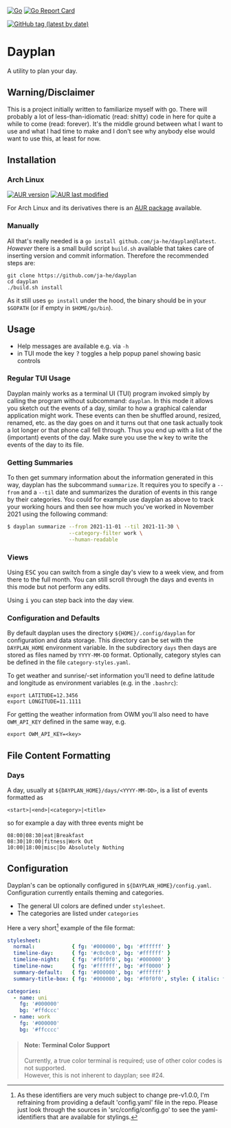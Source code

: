 [![Go](https://github.com/ja-he/dayplan/actions/workflows/go.yml/badge.svg)](https://github.com/ja-he/dayplan/actions/workflows/go.yml)
[![Go Report Card](https://goreportcard.com/badge/github.com/ja-he/dayplan)](https://goreportcard.com/report/github.com/ja-he/dayplan)

[![GitHub tag (latest by date)](https://img.shields.io/github/v/tag/ja-he/dayplan?color=%23f54d27&label=latest%20version%20%28by%20Git%20tag%29&logo=git&logoColor=white)](https://github.com/ja-he/dayplan/tags)

# Dayplan

A utility to plan your day.

## Warning/Disclaimer

This is a project initially written to familiarize myself with go.
There will probably a lot of less-than-idiomatic (read: shitty) code in here for
quite a while to come (read: forever).
It's the middle ground between what I want to use and what I had time to make
and I don't see why anybody else would want to use this, at least for now.

## Installation

### Arch Linux

[![AUR version](https://img.shields.io/aur/version/dayplan?color=1793d1&label=AUR%20version&logo=archlinux&logoColor=1793d1)](https://aur.archlinux.org/packages/dayplan/)
[![AUR last modified](https://img.shields.io/aur/last-modified/dayplan?color=1793d1&label=AUR%20recency)](https://aur.archlinux.org/cgit/aur.git/log/?h=dayplan)

For Arch Linux and its derivatives there is an
[AUR package](https://aur.archlinux.org/packages/dayplan/) available.

### Manually

All that's really needed is a `go install github.com/ja-he/dayplan@latest`.  
_However_ there is a small build script `build.sh` available that takes care of
inserting version and commit information.
Therefore the recommended steps are:

    git clone https://github.com/ja-he/dayplan
    cd dayplan
    ./build.sh install

As it still uses `go install` under the hood, the binary should be in your
`$GOPATH` (or if empty in `$HOME/go/bin`).

## Usage

- Help messages are available e.g. via `-h`
- in TUI mode the key <kbd>?</kbd> toggles a help popup panel showing basic
	controls

### Regular TUI Usage

Dayplan mainly works as a terminal UI (TUI) program invoked simply by calling
the program without subcommand: `dayplan`.
In this mode it allows you sketch out the events of a day, similar to how a
graphical calendar application might work.
These events can then be shuffled around, resized, renamed, etc. as the day goes
on and it turns out that one task actually took a lot longer or that phone call
fell through. Thus you end up with a list of the (important) events of the day.
Make sure you use the <kbd>w</kbd> key to write the events of the day to its
file.

### Getting Summaries

To then get summary information about the information generated in this way,
dayplan has the subcommand `summarize`. It requires you to specify a `--from`
and a `--til` date and summarizes the duration of events in this range by their
categories.
You could for example use dayplan as above to track your working hours and then
see how much you've worked in November 2021 using the following command:

```sh
$ dayplan summarize --from 2021-11-01 --til 2021-11-30 \
                    --category-filter work \
                    --human-readable
```

### Views

Using <kbd>ESC</kbd> you can switch from a single day's view to a week view, and
from there to the full month. You can still scroll through the days and events
in this mode but not perform any edits.

Using <kbd>i</kbd> you can step back into the day view.

### Configuration and Defaults

By default dayplan uses the directory `${HOME}/.config/dayplan` for
configuration and data storage. This directory can be set with the
`DAYPLAN_HOME` environment variable.
In the subdirectory `days` then days are stored as files named by
`YYYY-MM-DD` format.
Optionally, category styles can be defined in the file `category-styles.yaml`.

To get weather and sunrise/-set information you'll need to define latitude and
longitude as environment variables (e.g. in the `.bashrc`):
```
export LATITUDE=12.3456
export LONGITUDE=11.1111
```
For getting the weather information from OWM you'll also need to have
`OWM_API_KEY` defined in the same way, e.g.
```
export OWM_API_KEY=<key>
```

## File Content Formatting

### Days

A day, usually at `${DAYPLAN_HOME}/days/<YYYY-MM-DD>`, is a list of events
formatted as
```
<start>|<end>|<category>|<title>
```
so for example a day with three events might be
```
08:00|08:30|eat|Breakfast
08:30|10:00|fitness|Work Out
10:00|18:00|misc|Do Absolutely Nothing
```

## Configuration

Dayplan's can be optionally configured in `${DAYPLAN_HOME}/config.yaml`.
Configuration currently entails theming and categories.

- The general UI colors are defined under `stylesheet`.
- The categories are listed under `categories`

Here a very short[^longer-example] example of the file format:
```yaml
stylesheet:
  normal:            { fg: '#000000', bg: '#ffffff' }
  timeline-day:      { fg: '#c0c0c0', bg: '#ffffff' }
  timeline-night:    { fg: '#f0f0f0', bg: '#000000' }
  timeline-now:      { fg: '#ffffff', bg: '#ff0000' }
  summary-default:   { fg: '#000000', bg: '#ffffff' }
  summary-title-box: { fg: '#000000', bg: '#f0f0f0', style: { italic: true } }

categories:
  - name: uni
    fg: '#000000'
    bg: '#ffdccc'
  - name: work
    fg: '#000000'
    bg: '#ffcccc'
```

[^longer-example]:
    As these identifiers are very much subject to change pre-v1.0.0, I'm
    refraining from providing a default 'config.yaml' file in the repo.
    Please just look through the sources in 'src/config/config.go' to see the
    yaml-identifiers that are available for stylings.

> #### Note: Terminal Color Support
>
> Currently, a true color terminal is required; use of other color codes is not
> supported.  
> However, this is not inherent to dayplan; see #24.
